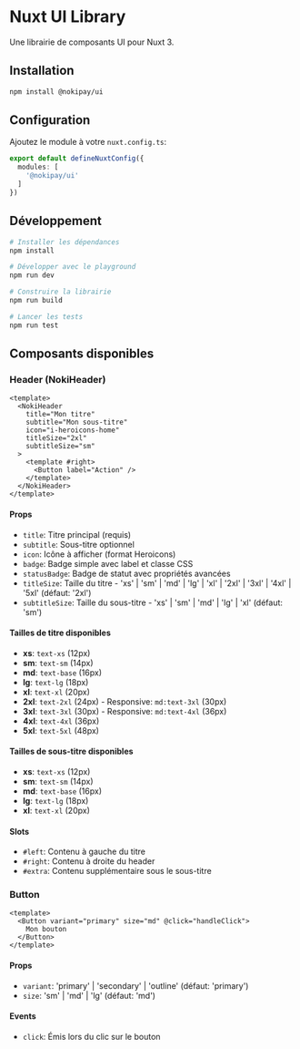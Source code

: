 # Nuxt UI Library

Une librairie de composants UI pour Nuxt 3.

## Installation

```bash
npm install @nokipay/ui
```

## Configuration

Ajoutez le module à votre `nuxt.config.ts`:

```ts
export default defineNuxtConfig({
  modules: [
    '@nokipay/ui'
  ]
})
```

## Développement

```bash
# Installer les dépendances
npm install

# Développer avec le playground
npm run dev

# Construire la librairie
npm run build

# Lancer les tests
npm run test
```

## Composants disponibles

### Header (NokiHeader)

```vue
<template>
  <NokiHeader 
    title="Mon titre" 
    subtitle="Mon sous-titre"
    icon="i-heroicons-home"
    titleSize="2xl"
    subtitleSize="sm"
  >
    <template #right>
      <Button label="Action" />
    </template>
  </NokiHeader>
</template>
```

#### Props

- `title`: Titre principal (requis)
- `subtitle`: Sous-titre optionnel
- `icon`: Icône à afficher (format Heroicons)
- `badge`: Badge simple avec label et classe CSS
- `statusBadge`: Badge de statut avec propriétés avancées
- `titleSize`: Taille du titre - 'xs' | 'sm' | 'md' | 'lg' | 'xl' | '2xl' | '3xl' | '4xl' | '5xl' (défaut: '2xl')
- `subtitleSize`: Taille du sous-titre - 'xs' | 'sm' | 'md' | 'lg' | 'xl' (défaut: 'sm')

#### Tailles de titre disponibles

- **xs**: `text-xs` (12px)
- **sm**: `text-sm` (14px) 
- **md**: `text-base` (16px)
- **lg**: `text-lg` (18px)
- **xl**: `text-xl` (20px)
- **2xl**: `text-2xl` (24px) - Responsive: `md:text-3xl` (30px)
- **3xl**: `text-3xl` (30px) - Responsive: `md:text-4xl` (36px)
- **4xl**: `text-4xl` (36px)
- **5xl**: `text-5xl` (48px)

#### Tailles de sous-titre disponibles

- **xs**: `text-xs` (12px)
- **sm**: `text-sm` (14px)
- **md**: `text-base` (16px)
- **lg**: `text-lg` (18px)
- **xl**: `text-xl` (20px)

#### Slots

- `#left`: Contenu à gauche du titre
- `#right`: Contenu à droite du header
- `#extra`: Contenu supplémentaire sous le sous-titre

### Button

```vue
<template>
  <Button variant="primary" size="md" @click="handleClick">
    Mon bouton
  </Button>
</template>
```

#### Props

- `variant`: 'primary' | 'secondary' | 'outline' (défaut: 'primary')
- `size`: 'sm' | 'md' | 'lg' (défaut: 'md')

#### Events

- `click`: Émis lors du clic sur le bouton